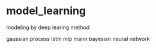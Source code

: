 # model_learning
modeling by deep learing method

gaussian process
lstm
mlp
mann
bayesian neural network
